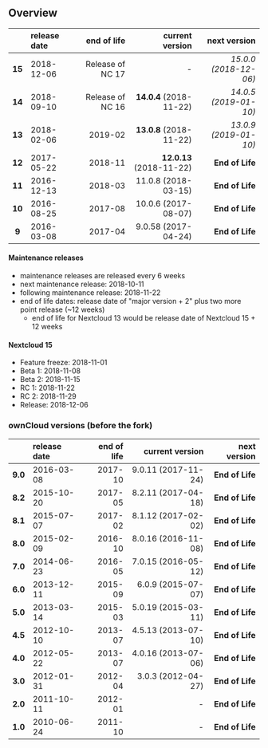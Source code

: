 ## Overview

|        | release date      | end of life      | current version         | next version
|:------:|:------------------|-----------------:|------------------------:|---------------------------:
| **15** | 2018-12-06        | Release of NC 17 | *-*                     | *15.0.0 (2018-12-06)*
| **14** | 2018-09-10        | Release of NC 16 | **14.0.4** (2018-11-22) | *14.0.5 (2019-01-10)*
| **13** | 2018-02-06        | 2019-02          | **13.0.8** (2018-11-22) | *13.0.9 (2019-01-10)*
| **12** | 2017-05-22        | 2018-11          | **12.0.13** (2018-11-22)| **End of Life**
| **11** | 2016-12-13        | 2018-03          | 11.0.8 (2018-03-15)     | **End of Life**
| **10** | 2016-08-25        | 2017-08          | 10.0.6 (2017-08-07)     | **End of Life**
|  **9** | 2016-03-08        | 2017-04          | 9.0.58 (2017-04-24)     | **End of Life**

#### Maintenance releases

* maintenance releases are released every 6 weeks
* next maintenance release: 2018-10-11
* following maintenance release: 2018-11-22
* end of life dates: release date of "major version + 2" plus two more point release (~12 weeks)
  * end of life for Nextcloud 13 would be release date of Nextcloud 15 + 12 weeks

#### Nextcloud 15

* Feature freeze: 2018-11-01
* Beta 1: 2018-11-08
* Beta 2: 2018-11-15
* RC 1: 2018-11-22
* RC 2: 2018-11-29
* Release: 2018-12-06

### ownCloud versions (before the fork)
|          | release date   | end of life | current version         | next version
|:--------:|:---------------|------------:|------------------------:|---------------------:
| **9.0**  | 2016-03-08     | 2017-10     | 9.0.11 (2017-11-24)	    | **End of Life**
| **8.2**  | 2015-10-20     | 2017-05     | 8.2.11 (2017-04-18)     | **End of Life**
| **8.1**  | 2015-07-07     | 2017-02     | 8.1.12 (2017-02-02)     | **End of Life**
| **8.0**  | 2015-02-09     | 2016-10     | 8.0.16 (2016-11-08)     | **End of Life**
| **7.0**  | 2014-06-23     | 2016-05     | 7.0.15 (2016-05-12)     | **End of Life**
| **6.0**  | 2013-12-11     | 2015-09     | 6.0.9 (2015-07-07)      | **End of Life**
| **5.0**  | 2013-03-14     | 2015-03     | 5.0.19 (2015-03-11)     | **End of Life**
| **4.5**  | 2012-10-10     | 2013-07     | 4.5.13 (2013-07-10)     | **End of Life**
| **4.0**  | 2012-05-22     | 2013-07     | 4.0.16 (2013-07-06)     | **End of Life**
| **3.0**  | 2012-01-31     | 2012-04     | 3.0.3 (2012-04-27)      | **End of Life**
| **2.0**  | 2011-10-11     | 2012-01     | *-*                     | **End of Life**
| **1.0**  | 2010-06-24     | 2011-10     | *-*                     | **End of Life**